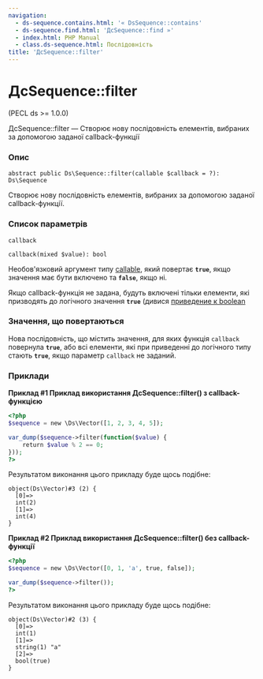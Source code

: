 ```yaml
---
navigation:
  - ds-sequence.contains.html: '« DsSequence::contains'
  - ds-sequence.find.html: 'ДсSequence::find »'
  - index.html: PHP Manual
  - class.ds-sequence.html: Послідовність
title: 'ДсSequence::filter'
---
```

# ДсSequence::filter

(PECL ds >= 1.0.0)

ДсSequence::filter — Створює нову послідовність елементів, вибраних за допомогою заданої callback-функції

### Опис

```methodsynopsis
abstract public Ds\Sequence::filter(callable $callback = ?): Ds\Sequence
```

Створює нову послідовність елементів, вибраних за допомогою заданої callback-функції.

### Список параметрів

`callback`

```methodsynopsis
callback(mixed $value): bool
```

Необов'язковий аргумент типу [callable](language.types.callable.md), який повертає **`true`**, якщо значення має бути включено та **`false`**, якщо ні.

Якщо callback-функція не задана, будуть включені тільки елементи, які призводять до логічного значення **`true`** (дивися [приведение к boolean](language.types.boolean.html#language.types.boolean.casting)

### Значення, що повертаються

Нова послідовність, що містить значення, для яких функція `callback` повернула **`true`**, або всі елементи, які при приведенні до логічного типу стають **`true`**, якщо параметр `callback` не заданий.

### Приклади

**Приклад #1 Приклад використання **ДсSequence::filter()** з callback-функцією**

```php
<?php
$sequence = new \Ds\Vector([1, 2, 3, 4, 5]);

var_dump($sequence->filter(function($value) {
    return $value % 2 == 0;
}));
?>
```

Результатом виконання цього прикладу буде щось подібне:

```
object(Ds\Vector)#3 (2) {
  [0]=>
  int(2)
  [1]=>
  int(4)
}
```

**Приклад #2 Приклад використання **ДсSequence::filter()** без callback-функції**

```php
<?php
$sequence = new \Ds\Vector([0, 1, 'a', true, false]);

var_dump($sequence->filter());
?>
```

Результатом виконання цього прикладу буде щось подібне:

```
object(Ds\Vector)#2 (3) {
  [0]=>
  int(1)
  [1]=>
  string(1) "a"
  [2]=>
  bool(true)
}
```
